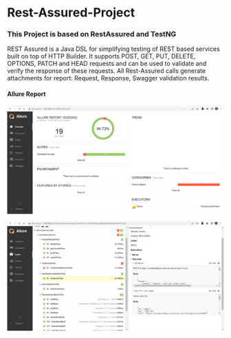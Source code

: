 # Rest-Assured-Project
### This Project is based on RestAssured and TestNG

REST Assured is a Java DSL for simplifying testing of REST based services built on top of HTTP Builder. It supports POST, GET, PUT, DELETE, OPTIONS, PATCH and HEAD requests and can be used to validate and verify the response of these requests. All Rest-Assured calls generate attachments for report: Request, Response, Swagger validation results.



#### Allure Report

<img src="reports/overview.png"/></img>

<img src="reports/report.png"/></img>
